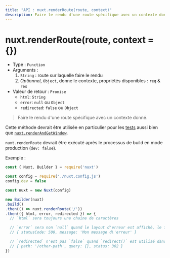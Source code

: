 ```yaml
---
title: "API : nuxt.renderRoute(route, context)"
description: Faire le rendu d'une route spécifique avec un contexte donné.
---
```


# nuxt.renderRoute(route, context = {})

- Type : `Function`
- Arguments :
  1. `String` : route sur laquelle faire le rendu
  2. *Optionnel*, `Object`, donne le contexte, propriétés disponibles : `req` & `res`
- Valeur de retour : `Promise`
  - `html`: `String`
  - `error`: `null` ou `Object`
  - `redirected`: `false` ou `Object`

> Faire le rendu d'une route spécifique avec un contexte donné.

Cette méthode devrait être utilisée en particulier pour les [tests](guide/development-tools#tests-de-bout-en-bout) aussi bien que [`nuxt.renderAndGetWindow`](/api/nuxt-render-and-get-window).

<p class="Alert Alert--orange">

`nuxt.renderRoute` devrait être exécuté après le processus de build en mode production (`dev: false`).

</p>

Exemple :

```js
const { Nuxt, Builder } = require('nuxt')

const config = require('./nuxt.config.js')
config.dev = false

const nuxt = new Nuxt(config)

new Builder(nuxt)
.build()
.then(() => nuxt.renderRoute('/'))
.then(({ html, error, redirected }) => {
  // `html` sera toujours une chaine de caractères

  // `error` sera non `null` quand le layout d'erreur est affiché, le format d'erreur est :
  // { statusCode: 500, message: 'Mon message d\'erreur' }

  // `redirected` n'est pas `false` quand `redirect()` est utilisé dans `data()` ou `fetch()`
  // { path: '/other-path', query: {}, status: 302 }
})
```

